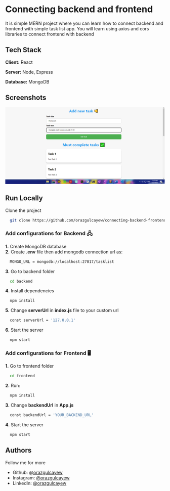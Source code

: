 # Connecting backend and frontend

It is simple MERN project where you can learn how to connect backend and frontend with simple task list app. You will learn using axios and cors libraries to connect frontend with backend


## Tech Stack

**Client:** React

**Server:** Node, Express

**Database:** MongoDB


## Screenshots

![App Screenshot](https://github.com/orazgulcayew/connecting-backend-frontend/blob/main/image.png?raw=true)


## Run Locally

Clone the project

```bash
  git clone https://github.com/orazgulcayew/connecting-backend-frontend.git
```

### Add configurations for **Backend** 🖧
**1.** Create MongoDB database \
**2.** Create **.env** file then add mongodb connection url as:

```bash
  MONGO_URL = mongodb://localhost:27017/tasklist
```

**3.** Go to backend folder

```bash
  cd backend
```

**4.** Install dependencies

```bash
  npm install
```
**5.** Change **serverUrl** in **index.js** file to your custom url 
```bash
  const serverUrl = '127.0.0.1'
```
**6.** Start the server

```bash
  npm start
```

### Add configurations for **Frontend** 🖥 
**1.** Go to frontend folder

```bash
  cd frontend
```

**2.** Run:

```bash
  npm install
```

**3.** Change **backendUrl** in **App.js** 

```bash
  const backendUrl = 'YOUR_BACKEND_URL'
```

**4.** Start the server

```bash
  npm start
```
## Authors

Follow me for more

- Github: [@orazgulcayew](https://www.github.com/orazgulcayew)
- Instagram: [@orazgulcayew](https://www.instagram.com/orazgulcayew)
- LinkedIn: [@orazgulcayew](https://www.linkedin.com/in/oraz-gulchayev-797127235)

